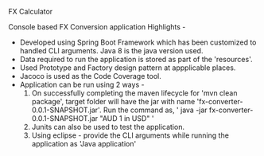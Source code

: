 FX Calculator

Console based FX Conversion application
Highlights -
  - Developed using Spring Boot Framework which has been customized to handled CLI arguments. Java 8 is the java version used.
  - Data required to run the application is stored as part of the 'resources'.
  - Used Prototype and Factory design pattern at appplicable places.
  - Jacoco is used as the Code Coverage tool.
  - Application can be run using 2 ways -
    1.  On successfully completing the maven lifecycle for 'mvn clean package', target folder will have the jar with name 'fx-converter-0.0.1-SNAPSHOT.jar'. Run the command as, ' java -jar fx-converter-0.0.1-SNAPSHOT.jar "AUD 1 in USD" '
    2.  Junits can also be used to test the application.
    3.  Using eclipse - provide the CLI arguments while running the application as 'Java application'
